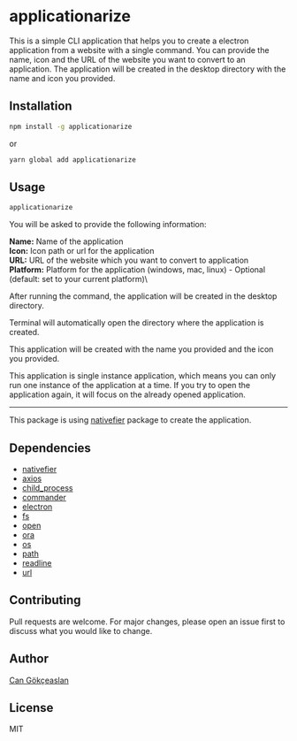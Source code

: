# applicationarize
This is a simple CLI application that helps you to create a electron application from a website with a single command. You can provide the name, icon and the URL of the website you want to convert to an application. The application will be created in the desktop directory with the name and icon you provided.

## Installation
```bash
npm install -g applicationarize
```

or 

```bash
yarn global add applicationarize
```

## Usage
```bash
applicationarize
```

You will be asked to provide the following information:

**Name:** Name of the application\
**Icon:** Icon path or url for the application\
**URL:** URL of the website which you want to convert to application\
**Platform:** Platform for the application (windows, mac, linux) - Optional (default: set to your current platform)\

After running the command, the application will be created in the desktop directory.

Terminal will automatically open the directory where the application is created.

This application will be created with the name you provided and the icon you provided.

This application is single instance application, which means you can only run one instance of the application at a time. If you try to open the application again, it will focus on the already opened application.

---

This package is using [nativefier](https://www.npmjs.com/package/nativefier) package to create the application.

## Dependencies
- [nativefier](https://www.npmjs.com/package/nativefier)
- [axios](https://www.npmjs.com/package/axios)
- [child_process](https://nodejs.org/api/child_process.html)
- [commander](https://www.npmjs.com/package/commander)
- [electron](https://www.npmjs.com/package/electron)
- [fs](https://nodejs.org/api/fs.html)
- [open](https://www.npmjs.com/package/open)
- [ora](https://www.npmjs.com/package/ora)
- [os](https://nodejs.org/api/os.html)
- [path](https://nodejs.org/api/path.html)
- [readline](https://nodejs.org/api/readline.html)
- [url](https://nodejs.org/api/url.html)

## Contributing
Pull requests are welcome. For major changes, please open an issue first to discuss what you would like to change.

## Author
[Can Gökçeaslan](https://www.cangokceaslan.com)

## License
MIT
```